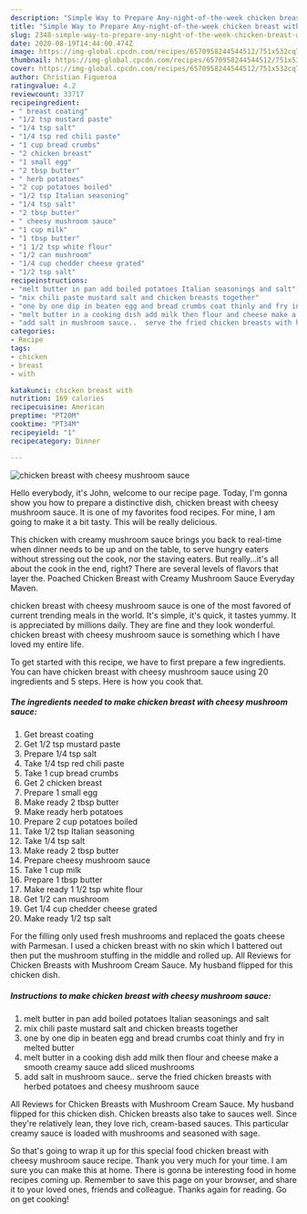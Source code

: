 ```yaml
---
description: "Simple Way to Prepare Any-night-of-the-week chicken breast with cheesy mushroom sauce"
title: "Simple Way to Prepare Any-night-of-the-week chicken breast with cheesy mushroom sauce"
slug: 2348-simple-way-to-prepare-any-night-of-the-week-chicken-breast-with-cheesy-mushroom-sauce
date: 2020-08-19T14:44:00.474Z
image: https://img-global.cpcdn.com/recipes/6570958244544512/751x532cq70/chicken-breast-with-cheesy-mushroom-sauce-recipe-main-photo.jpg
thumbnail: https://img-global.cpcdn.com/recipes/6570958244544512/751x532cq70/chicken-breast-with-cheesy-mushroom-sauce-recipe-main-photo.jpg
cover: https://img-global.cpcdn.com/recipes/6570958244544512/751x532cq70/chicken-breast-with-cheesy-mushroom-sauce-recipe-main-photo.jpg
author: Christian Figueroa
ratingvalue: 4.2
reviewcount: 33717
recipeingredient:
- " breast coating"
- "1/2 tsp mustard paste"
- "1/4 tsp salt"
- "1/4 tsp red chili paste"
- "1 cup bread crumbs"
- "2 chicken breast"
- "1 small egg"
- "2 tbsp butter"
- " herb potatoes"
- "2 cup potatoes boiled"
- "1/2 tsp Italian seasoning"
- "1/4 tsp salt"
- "2 tbsp butter"
- " cheesy mushroom sauce"
- "1 cup milk"
- "1 tbsp butter"
- "1 1/2 tsp white flour"
- "1/2 can mushroom"
- "1/4 cup chedder cheese grated"
- "1/2 tsp salt"
recipeinstructions:
- "melt butter in pan add boiled potatoes Italian seasonings and salt"
- "mix chili paste mustard salt and chicken breasts together"
- "one by one dip in beaten egg and bread crumbs coat thinly and fry in melted butter"
- "melt butter in a cooking dish add milk then flour and cheese make a smooth creamy sauce add sliced mushrooms"
- "add salt in mushroom sauce..  serve the fried chicken breasts with herbed potatoes and cheesy mushroom sauce"
categories:
- Recipe
tags:
- chicken
- breast
- with

katakunci: chicken breast with 
nutrition: 169 calories
recipecuisine: American
preptime: "PT20M"
cooktime: "PT34M"
recipeyield: "1"
recipecategory: Dinner

---
```



![chicken breast with cheesy mushroom sauce](https://img-global.cpcdn.com/recipes/6570958244544512/751x532cq70/chicken-breast-with-cheesy-mushroom-sauce-recipe-main-photo.jpg)

Hello everybody, it's John, welcome to our recipe page. Today, I'm gonna show you how to prepare a distinctive dish, chicken breast with cheesy mushroom sauce. It is one of my favorites food recipes. For mine, I am going to make it a bit tasty. This will be really delicious.

This chicken with creamy mushroom sauce brings you back to real-time when dinner needs to be up and on the table, to serve hungry eaters without stressing out the cook, nor the staving eaters. But really…it&#39;s all about the cook in the end, right? There are several levels of flavors that layer the. Poached Chicken Breast with Creamy Mushroom Sauce Everyday Maven.

chicken breast with cheesy mushroom sauce is one of the most favored of current trending meals in the world. It's simple, it's quick, it tastes yummy. It is appreciated by millions daily. They are fine and they look wonderful. chicken breast with cheesy mushroom sauce is something which I have loved my entire life.


To get started with this recipe, we have to first prepare a few ingredients. You can have chicken breast with cheesy mushroom sauce using 20 ingredients and 5 steps. Here is how you cook that.

<!--inarticleads1-->

##### The ingredients needed to make chicken breast with cheesy mushroom sauce:

1. Get  breast coating
1. Get 1/2 tsp mustard paste
1. Prepare 1/4 tsp salt
1. Take 1/4 tsp red chili paste
1. Take 1 cup bread crumbs
1. Get 2 chicken breast
1. Prepare 1 small egg
1. Make ready 2 tbsp butter
1. Make ready  herb potatoes
1. Prepare 2 cup potatoes boiled
1. Take 1/2 tsp Italian seasoning
1. Take 1/4 tsp salt
1. Make ready 2 tbsp butter
1. Prepare  cheesy mushroom sauce
1. Take 1 cup milk
1. Prepare 1 tbsp butter
1. Make ready 1 1/2 tsp white flour
1. Get 1/2 can mushroom
1. Get 1/4 cup chedder cheese grated
1. Make ready 1/2 tsp salt


For the filling only used fresh mushrooms and replaced the goats cheese with Parmesan. I used a chicken breast with no skin which I battered out then put the mushroom stuffing in the middle and rolled up. All Reviews for Chicken Breasts with Mushroom Cream Sauce. My husband flipped for this chicken dish. 

<!--inarticleads2-->

##### Instructions to make chicken breast with cheesy mushroom sauce:

1. melt butter in pan add boiled potatoes Italian seasonings and salt
1. mix chili paste mustard salt and chicken breasts together
1. one by one dip in beaten egg and bread crumbs coat thinly and fry in melted butter
1. melt butter in a cooking dish add milk then flour and cheese make a smooth creamy sauce add sliced mushrooms
1. add salt in mushroom sauce..  serve the fried chicken breasts with herbed potatoes and cheesy mushroom sauce


All Reviews for Chicken Breasts with Mushroom Cream Sauce. My husband flipped for this chicken dish. Chicken breasts also take to sauces well. Since they&#39;re relatively lean, they love rich, cream-based sauces. This particular creamy sauce is loaded with mushrooms and seasoned with sage. 

So that's going to wrap it up for this special food chicken breast with cheesy mushroom sauce recipe. Thank you very much for your time. I am sure you can make this at home. There is gonna be interesting food in home recipes coming up. Remember to save this page on your browser, and share it to your loved ones, friends and colleague. Thanks again for reading. Go on get cooking!

